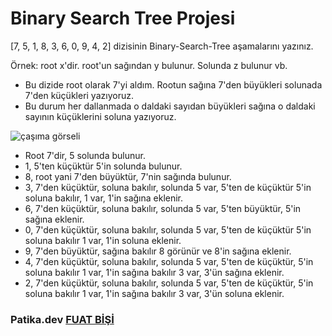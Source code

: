# Binary Search Tree Projesi

[7, 5, 1, 8, 3, 6, 0, 9, 4, 2] dizisinin Binary-Search-Tree aşamalarını yazınız.

Örnek: root x'dir. root'un sağından y bulunur. Solunda z bulunur vb.

* Bu dizide root olarak 7'yi aldım. Rootun sağına 7'den büyükleri solunada 7'den küçükleri yazıyoruz. 
* Bu durum her dallanmada o daldaki sayıdan büyükleri sağına o daldaki sayının küçüklerini soluna yazıyoruz.

![çaşıma görseli](https://i.hizliresim.com/6g6dait.png)

- Root 7'dir, 5 solunda bulunur.
- 1, 5'ten küçüktür 5'in solunda bulunur.
- 8, root yani 7'den büyüktür, 7'nin sağında bulunur.
- 3, 7'den küçüktür, soluna bakılır, solunda 5 var, 5'ten de küçüktür 5'in soluna bakılır, 1 var, 1'in sağına eklenir.
- 6, 7'den küçüktür, soluna bakılır, solunda 5 var, 5'ten büyüktür, 5'in sağına eklenir.
- 0, 7'den küçüktür, soluna bakılır, solunda 5 var, 5'ten de küçüktür 5'in soluna bakılır 1 var, 1'in soluna eklenir.
- 9, 7'den büyüktür, sağına bakılır 8 görünür ve 8'in sağına eklenir.
- 4, 7'den küçüktür, soluna bakılır, solunda 5 var, 5'ten de küçüktür, 5'in soluna bakılır 1 var, 1'in sağına bakılır 3 var, 3'ün sağına eklenir.
- 2, 7'den küçüktür, soluna bakılır, solunda 5 var, 5'ten de küçüktür, 5'in soluna bakılır 1 var, 1'in sağına bakılır 3 var, 3'ün soluna eklenir.

### Patika.dev [FUAT BİŞİ](https://app.patika.dev/ftbs)